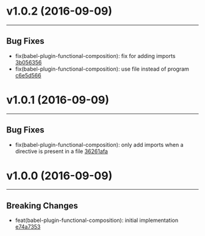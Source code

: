 # v1.0.2 (2016-09-09)
---


## Bug Fixes

- fix(babel-plugin-functional-composition): fix for adding imports [3b056356](https://github.com/TylorS/babel-plugin-functional-composition/commits/3b0563563bc43d4d78f3b0a8e7fbcc3fd923c76e)
- fix(babel-plugin-functional-composition): use file instead of program [c6e5d566](https://github.com/TylorS/babel-plugin-functional-composition/commits/c6e5d566aa10daf22bb7e39aa2b25261d15bd813)


# v1.0.1 (2016-09-09)
---


## Bug Fixes

- fix(babel-plugin-functional-composition): only add imports when a directive is present in a file [36261afa](https://github.com/TylorS/babel-plugin-functional-composition/commits/36261afae7ee057d8df64867db147801c2290305)


# v1.0.0 (2016-09-09)
---


## Breaking Changes

- feat(babel-plugin-functional-composition): initial implementation [e74a7353](https://github.com/TylorS/babel-plugin-functional-composition/commits/e74a7353d2db6abcdfed04da04ea690b6e685a7c)




